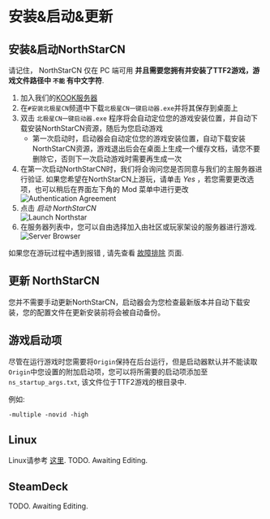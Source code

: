 # 安装&启动&更新

## 安装&启动NorthStarCN

请记住， NorthStarCN 仅在 PC 端可用 **并且需要您拥有并安装了TTF2游戏，游戏文件路径中 `不能` 有中文字符**.

1. 加入我们的[KOOK服务器](https://kook.top/qetaS2)
2. 在`#安装北极星CN`频道中下载`北极星CN一键启动器.exe`并将其保存到桌面上
3. 双击 `北极星CN一键启动器.exe` 程序将会自动定位您的游戏安装位置，并自动下载安装NorthStarCN资源，随后为您启动游戏
   * 第一次启动时，启动器会自动定位您的游戏安装位置，自动下载安装NorthStarCN资源，游戏退出后会在桌面上生成一个缓存文档，请您不要删除它，否则下一次启动游戏时需要再生成一次
4. 在第一次启动NorthStarCN时，我们将会询问您是否同意与我们的主服务器进行验证. 如果您希望在NorthStarCN上游玩，请单击 _Yes_ ，若您需要更改选项，也可以稍后在界面左下角的 Mod 菜单中进行更改\
     ![Authentication Agreement](https://wiki.northstar.cool/assets/titleagreement.png)
4. 点击 _启动 NorthStarCN_ \
   ![Launch Northstar](https://wiki.northstar.cool/assets/titlelaunchnorthstar.png)
5. 在服务器列表中，您可以自由选择加入由社区或玩家架设的服务器进行游戏.\
   ![Server Browser](https://wiki.northstar.cool/assets/serverbrowser.png)

如果您在游玩过程中遇到报错 , 请先查看 [故障排除](troubleshooting.md) 页面.

## 更新 NorthStarCN

您并不需要手动更新NorthStarCN，启动器会为您检查最新版本并自动下载安装，您的配置文件在更新安装前将会被自动备份。

## 游戏启动项

尽管在运行游戏时您需要将`Origin`保持在后台运行，但是启动器默认并不能读取`Origin`中您设置的附加启动项，您可以将所需要的启动项添加至 `ns_startup_args.txt`, 该文件位于TTF2游戏的根目录中.

例如:
```markdown
-multiple -novid -high
```

## Linux

Linux请参考 [这里](installing-northstar/playing-on-linux.md#如何在🐧Linux发行版上游玩NorthStarCN(TODO)).
TODO.
Awaiting Editing.

## SteamDeck

TODO.
Awaiting Editing.
